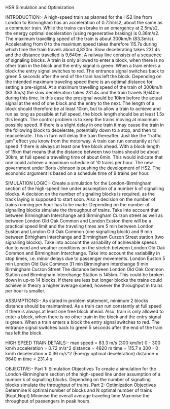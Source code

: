 HSR Simulation and Optimization

INTRODUCTION:-
A high-speed train as planned for the HS2 line from London to Birmingham has an acceleration of 0.72m/s2, about the same as a commuter train. While the trains can brake in an emergency at 2.5m/s2, the energy optimal deceleration (using regenerative braking) is 0.36m/s2. The maximum travelling speed of the train is about 300km/h (83.3m/s). Accelerating from 0 to the maximum speed takes therefore 115.7s during which time the train travels about 4,820m. Slow decelerating takes 231.4s and the distance travelled is 9,640m. A railway line consists of a sequence of signaling blocks. A train is only allowed to enter a block, when there is no other train in the block and the entry signal is green. When a train enters a block the entry signal switches to red. The entrance signal switches back to green 5 seconds after the end of the train has left the block. Depending on the intended maximum traveling speed there is an optimal distance for setting a pre-signal. At a maximum travelling speed of the train of 300km/h (83.3m/s) the slow deceleration takes 231.4s and the train travels 9,640m during this time. In this case the presignal would be 10km before the actual signal at the end of one block and the entry to the next. The length of a block should therefore be at least 10km, but to allow a train to achieve and run as long as possible at full speed, the block length should be at least 1.5x this length. The control problem is to keep the trains moving at maximum possible speed. If there is a slight delay in one train it may cause the train in the following block to decelerate, potentially down to a stop, and then to reaccelerate. This in turn will delay the train thereafter. Just like the “traffic jam” effect you know from the motorway. A train can run constantly at full speed if there is always at least one free block ahead. With a block length of 15km that means that the distance between two trains should be about 30km, at full speed a travelling time of about 6min. This would indicate that one could achieve a maximum schedule of 10 trains per hour. The new government under Boris Johnson is pushing the development of HS2. The economic argument is based on a schedule time of 9 trains per hour.


SIMULATION LOGIC:-
Create a simulation for the London-Birmingham section of the high-speed line under assumption of a number k of signalling blocks. A decision on the number of signaling blocks is required, as the track laying is supposed to start soon. Also a decision on the number of trains running per hour has to be made. Depending on the number of signalling blocks simulate the throughput of trains. Take into account that between Birmingham Interchange and Birmingham Curzon street as well as between London Old Oak Common and London Euston there will be a practical speed limit and the traveling times are 5 min between London Euston and London Old Oak Common (one signalling block) and 9 min between Birhigham Interchange and Birmingham Curzon Street station (two signalling blocks). Take into account the variability of achievable speeds due to wind and weather conditions on the stretch between London Old Oak Common and Birmingham Interchange. Take into account the variability in stop times, i.e. minor delays due to passenger movements.
London Euston
5 min
London Old Oak Common
31 min
Birmingham Interchange
9 min
Birmingham Curzon Street
The distance between London Old Oak Common Station and Birmingham Interchange Station is 145km. This could be broken down in up-to 14 blocks. If there are less but longer blocks the trains could achieve in theory a higher average speed, however the throughput in trains per hour is smaller.



ASSUMPTIONS:-
As stated in problem statement, minimum 2 blocks distance should be maintanined. As a train can run constantly at full speed if there is always at least one free block ahead. Also, train is only allowed to enter a block, when there is no other train in the block and the entry signal is green. When a train enters a block the entry signal switches to red. The entrance signal switches back to green 5 seconds after the end of the train has left the block. 

HIGH SPEED TRAIN DETAILS:-
max speed = 83.3 m/s (300 km/hr)
0 - 300 km/h
acceleration = 0.72 m/s^2
distance = 4820 m
time = 115.7 s
300 - 0 km/h
deceleration = 0.36 m/s^2 (Energy optimal deceleration)
distance = 9640 m
time = 231.4 s 

OBJECTIVE:-
Part 1: Simulation Objectives
To create a simulation for the London-Birmingham section of the high-speed line under assumption of a number k of signalling blocks. Depending on the number of signalling blocks simulate the throughput of trains.
Part 2: Optimization Objectives
Determine K optimal number of blocks and N optimal number of trains (Kopt,Nopt)
Minimise the overall average traveling time
Maximise the throughput of passengers in peak hours.
